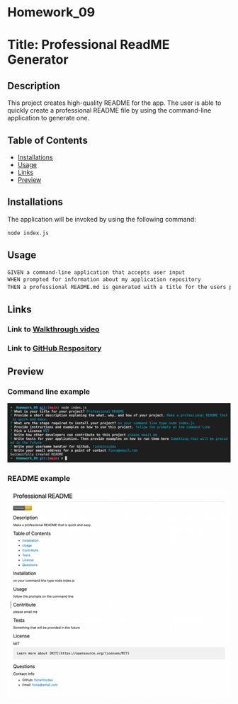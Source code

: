 # Homework_09
# Title: Professional ReadME Generator
## Description
This project creates high-quality README for the app. The user is able to quickly create a professional README file by using the command-line application to generate one.
## Table of Contents
- [Installations](#Installations)
- [Usage](#Usage)
- [Links](#Links)
- [Preview](#Preview)

## Installations
The application will be invoked by using the following command:
```zsh
node index.js
```
## Usage
```md
GIVEN a command-line application that accepts user input 
WHEN prompted for information about my application repository
THEN a professional README.md is generated with a title for the users project, description, table of contents, installation section, usage section, contribute section, tests section, license section, and questions section
```
## Links 
### Link to [Walkthrough video]()
### Link to [GitHub Respository](https://github.com/fiona1nicdao/Homework_09)

## Preview
### Command line example 
![screenshot-commandline](./images/command-line.png)

### README example 
![screenshot-readme](./images/example-readme.png)

